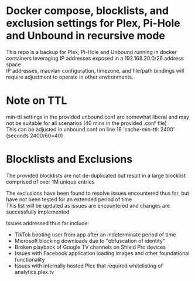 # Docker compose, blocklists, and exclusion settings for Plex, Pi-Hole and Unbound in recursive mode

This repo is a backup for Plex, Pi-Hole and Unbound running in docker containers leveraging IP addresses exposed in a 192.168.20.0/26 address space\
IP addresses, macvlan configuration, timezone, and file/path bindings will require adjustment to operate in other environments.

# Note on TTL

min-ttl settings in the provided unbound.conf are somewhat liberal and may not be suitable for all scenarios (40 mins in the provided .conf file)\
This can be adjusted in unbound.conf on line 18 'cache-min-ttl: 2400' (seconds 2400/60=40)

# Blocklists and Exclusions

The provided blocklists are not de-duplicated but result in a large blocklist comprised of over 1M unique entries

The exclusions have been found to resolve issues encountered thus far, but have not been tested for an extended period of time\
This list will be updated as issues are encountered and changes are successfully implemented

Issues addressed thus far include:
- TikTok booting user from app after an indeterminate period of time
- Microsoft blocking downloads due to "obfuscation of identity"
- Broken playback of Google TV channels on Shield Pro devices
- Issues with Facebook application loading images and other foundational functionality
- Issues with internally hosted Plex that required whitelisting of analytics.plex.tv